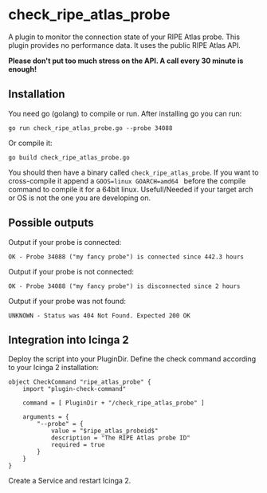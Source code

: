 # check_ripe_atlas_probe

A plugin to monitor the connection state of your RIPE Atlas probe. This plugin provides no performance data. It uses the public RIPE Atlas API.

**Please don't put too much stress on the API. A call every 30 minute is enough!**

## Installation

You need go (golang) to compile or run. After installing go you can run:

```
go run check_ripe_atlas_probe.go --probe 34088
```

Or compile it:

```
go build check_ripe_atlas_probe.go
```

You should then have a binary called `check_ripe_atlas_probe`. If you want to cross-compile it append a `GOOS=linux GOARCH=amd64 ` before the compile command to compile it for a 64bit linux. Usefull/Needed if your target arch or OS is not the one you are developing on.

## Possible outputs

Output if your probe is connected:
```
OK - Probe 34088 ("my fancy probe") is connected since 442.3 hours
```


Output if your probe is not connected:

```
OK - Probe 34088 ("my fancy probe") is disconnected since 2 hours
```

Output if your probe was not found:

```
UNKNOWN - Status was 404 Not Found. Expected 200 OK
```

## Integration into Icinga 2

Deploy the script into your PluginDir. Define the check command according to your Icinga 2 installation:

```
object CheckCommand "ripe_atlas_probe" {
    import "plugin-check-command"

    command = [ PluginDir + "/check_ripe_atlas_probe" ]

    arguments = {
        "--probe" = {
            value = "$ripe_atlas_probeid$"
            description = "The RIPE Atlas probe ID"
            required = true
        }
    }
}
```

Create a Service and restart Icinga 2.
